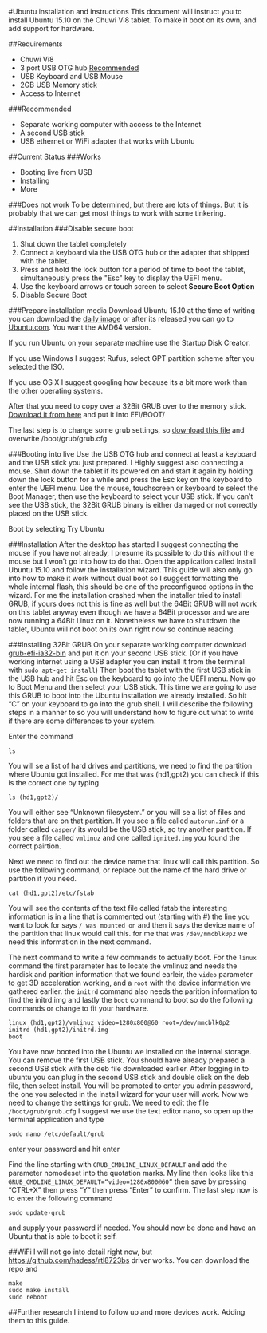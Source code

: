 #Ubuntu installation and instructions
This document will instruct you to install Ubuntu 15.10 on the Chuwi Vi8 tablet. To make it boot on its own, and add support for hardware.

##Requirements
* Chuwi Vi8
* 3 port USB OTG hub [Recommended](http://www.ebay.com/itm/CABLE-FOR-ANDROID-TABLET-COMPUTER-3-PORT-USB-2-0-OTG-HUB-OTG-CHARGING-CABLE-/331639050796?)
* USB Keyboard and USB Mouse
* 2GB USB Memory stick
* Access to Internet

###Recommended
* Separate working computer with access to the Internet
* A second USB stick
* USB ethernet or WiFi adapter that works with Ubuntu

##Current Status
###Works
* Booting live from USB
* Installing
* More

###Does not work
To be determined, but there are lots of things. But it is probably that we can get most things to work with some tinkering.

##Installation
###Disable secure boot
1. Shut down the tablet completely
2. Connect a keyboard via the USB OTG hub or the adapter that shipped with the tablet.
3. Press and hold the lock button for a period of time to boot the tablet, simultaneously press the "Esc" key to display the UEFI menu.
4. Use the keyboard arrows or touch screen to select **Secure Boot Option**
5. Disable Secure Boot

###Prepare installation media
Download Ubuntu 15.10 at the time of writing you can download the [daily image](http://cdimage.ubuntu.com/daily-live/current/) or after its released you can go to [Ubuntu.com](ubuntu.com). You want the AMD64 version.

If you run Ubuntu on your separate machine use the Startup Disk Creator. 

If you use Windows I suggest Rufus, select GPT partition scheme after you selected the ISO.

If you use OS X I suggest googling how because its a bit more work than the other operating systems.

After that you need to copy over a 32Bit GRUB over to the memory stick. [Download it from here](https://github.com/Manouchehri/vi8/blob/master/bootia32.efi?raw=true) and put it into EFI/BOOT/

The last step is to change some grub settings, so [download this file](https://raw.githubusercontent.com/Manouchehri/vi8/master/Ubuntu_support_files/grub.cfg?raw=true) and overwrite /boot/grub/grub.cfg

###Booting into live
Use the USB OTG hub and connect at least a keyboard and the USB stick you just prepared. I Highly suggest also connecting a mouse. Shut down the tablet if its powered on and start it again by holding down the lock button for a while and press the Esc key on the keyboard to enter the UEFI menu. Use the mouse, touchscreen or keyboard to select the Boot Manager, then use the keyboard to select your USB stick. If you can’t see the USB stick, the 32Bit GRUB binary is either damaged or not correctly placed on the USB stick.

Boot by selecting Try Ubuntu

###Installation
After the desktop has started I suggest connecting the mouse if you have not already, I presume its possible to do this without the mouse but I won’t go into how to do that. Open the application called Install Ubuntu 15.10 and follow the installation wizard. This guide will also only go into how to make it work without dual boot so I suggest formatting the whole internal flash, this should be one of the preconfigured options in the wizard. For me the installation crashed when the installer tried to install GRUB, if yours does not this is fine as well but the 64Bit GRUB will not work on this tablet anyway even though we have a 64Bit processor and we are now running a 64Bit Linux on it. Nonetheless we have to shutdown the tablet, Ubuntu will not boot on its own right now so continue reading.

###Installing 32Bit GRUB
On your separate working computer download [grub-efi-ia32-bin](http://packages.ubuntu.com/wily/amd64/grub-efi-ia32-bin/download) and put it on your second USB stick. (Or if you have working internet using a USB adapter you can install it from the terminal with `sudo apt-get install`) Then boot the tablet with the first USB stick in the USB hub and hit Esc on the keyboard to go into the UEFI menu. Now go to Boot Menu and then select your USB stick. This time we are going to use this GRUB to boot into the Ubuntu installation we already installed. So hit “C” on your keyboard to go into the grub shell. I will describe the following steps in a manner to so you will understand how to figure out what to write if there are some differences to your system.

Enter the command 

```
ls
```

You will se a list of hard drives and partitions, we need to find the partition where Ubuntu got installed. For me that was (hd1,gpt2) you can check if this is the correct one by typing

```
ls (hd1,gpt2)/
```
You will either see “Unknown filesystem.” or you will se a list of files and folders that are on that partition. If you see a file called `autorun.inf` or a folder called `casper/` its would be the USB stick, so try another partition. If you see a file called `vmlinuz` and one called `ignited.img` you found the correct pairtion.

Next we need to find out the device name that linux will call this partition. So use the following command, or replace out the name of the hard drive or partition if you need.

```
cat (hd1,gpt2)/etc/fstab
```
You will see the contents of the text file called fstab the interesting information is in a line that is commented out (starting with #) the line you want to look for says `/ was mounted on` and then it says the device name of the partition that linux would call this. for me that was `/dev/mmcblk0p2` we need this information in the next command.

The next command to write a few commands to actually boot. For the `linux` command the first parameter has to locate the vmlinuz and needs the hardisk and parition information that we found earleir, the `video` parameter to get 3D acceleration working, and a `root` with the device information we gathered earlier. the `initrd` command also needs the parition information to find the initrd.img and lastly the `boot` command to boot so do the following commands or change to fit your hardware.
```
linux (hd1,gpt2)/vmlinuz video=1280x800@60 root=/dev/mmcblk0p2
initrd (hd1,gpt2)/initrd.img
boot
```

You have now booted into the Ubuntu we installed on the internal storage. You can remove the first USB stick. You should have already prepared a second USB stick with the deb file downloaded earlier. After logging in to ubuntu you can plug in the second USB stick and double click on the deb file, then select install. You will be prompted to enter you admin password, the one you selected in the install wizard for your user will work. Now we need to change the settings for grub. We need to edit the file `/boot/grub/grub.cfg` I suggest we use the text editor nano, so open up the terminal application and type
```
sudo nano /etc/default/grub
```
enter your password and hit enter

Find the line starting with `GRUB_CMDLINE_LINUX_DEFAULT` and add the parameter nomodeset into the quotation marks. My line then looks like this `GRUB_CMDLINE_LINUX_DEFAULT=“video=1280x800@60”` then save by pressing “CTRL+X” then press “Y” then press “Enter” to confirm. The last step now is to enter the following command
```
sudo update-grub
```
and supply your password if needed. You should now be done and have an Ubuntu that is able to boot it self.

##WiFi
I will not go into detail right now, but https://github.com/hadess/rtl8723bs driver works. You can download the repo and

```
make
sudo make install
sudo reboot
```

##Further research
I intend to follow up and more devices work. Adding them to this guide.
